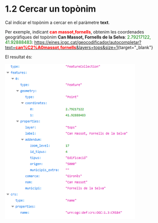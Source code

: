 # 1.2 Cercar un topònim

Cal indicar el topònim a cercar en el paràmetre **text**.

Per exemple, indicant <span style="color:red">**can massot,fornells**</span>, obtenim les coordenades geogràfiques del topònim **Can Massot, Fornells de la Selva**: <span style="color:green">2.79217122, 41.92888483</span>:
[https://eines.icgc.cat/geocodificador/autocompletar?text=<span style="color:red">**can%C2%A0massot,fornells**</span>&layers=tops&size=1](https://eines.icgc.cat/geocodificador/autocompletar?text=can%C2%A0massot,fornells&layers=tops&size=1){target="_blank"}

El resultat és:

![](img/topo.png)









